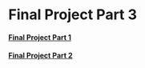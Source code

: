 # Final Project Part 3

#### [Final Project Part 1](/RachelF-Portfolio/final_project_RachelFrederiksen.html)
#### [Final Project Part 2](/RachelF-Portfolio/final_project_2_RachelFrederiksen.html)
